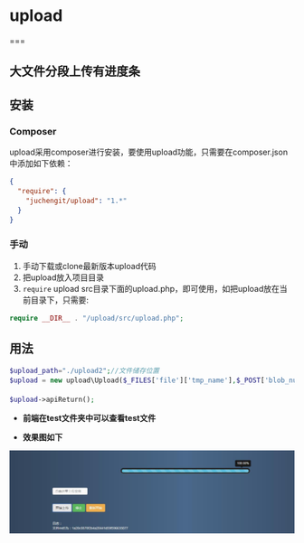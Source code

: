 # upload
===

## 大文件分段上传有进度条


## 安装

### Composer

upload采用composer进行安装，要使用upload功能，只需要在composer.json中添加如下依赖：

```json
{
  "require": {
    "juchengit/upload": "1.*"
  }
}
```


### 手动

1. 手动下载或clone最新版本upload代码
2. 把upload放入项目目录
3. `require` upload src目录下面的upload.php，即可使用，如把upload放在当前目录下，只需要:

```php
require __DIR__ . "/upload/src/upload.php";
```

## 用法



```php
$upload_path="./upload2";//文件储存位置
$upload = new upload\Upload($_FILES['file']['tmp_name'],$_POST['blob_num'],$_POST['total_blob_num'],$_POST['file_name'],$_POST['md5_file_name'],$upload_path);

$upload->apiReturn();
```

- **前端在test文件夹中可以查看test文件**



- **效果图如下**

![Image text](https://github.com/hezhijucheng/upload/blob/master/test/upload2/cf78a7a201de7f1c5e25d935cc0b78d0.jpg)


